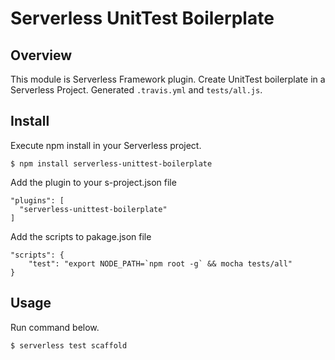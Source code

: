 # Serverless UnitTest Boilerplate
## Overview
This module is Serverless Framework plugin. Create UnitTest boilerplate in a Serverless Project.
Generated `.travis.yml` and `tests/all.js`.

## Install
Execute npm install in your Serverless project.

    $ npm install serverless-unittest-boilerplate

Add the plugin to your s-project.json file

    "plugins": [
      "serverless-unittest-boilerplate"
    ]

Add the scripts to pakage.json file

    "scripts": {
        "test": "export NODE_PATH=`npm root -g` && mocha tests/all"
    }
## Usage
Run command below.

    $ serverless test scaffold
